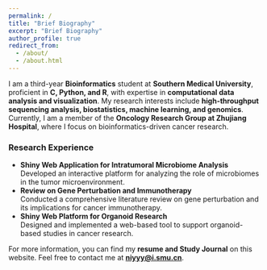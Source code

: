 ```yaml
---
permalink: /
title: "Brief Biography"
excerpt: "Brief Biography"
author_profile: true
redirect_from: 
  - /about/
  - /about.html
---
```


I am a third-year **Bioinformatics** student at **Southern Medical University**, proficient in **C, Python, and R**, with expertise in **computational data analysis and visualization**. My research interests include **high-throughput sequencing analysis, biostatistics, machine learning, and genomics**. Currently, I am a member of the **Oncology Research Group at Zhujiang Hospital**, where I focus on bioinformatics-driven cancer research.  

### Research Experience  
- **Shiny Web Application for Intratumoral Microbiome Analysis**  
  Developed an interactive platform for analyzing the role of microbiomes in the tumor microenvironment.  
- **Review on Gene Perturbation and Immunotherapy**  
  Conducted a comprehensive literature review on gene perturbation and its implications for cancer immunotherapy.  
- **Shiny Web Platform for Organoid Research**  
  Designed and implemented a web-based tool to support organoid-based studies in cancer research.  

For more information, you can find my **resume and Study Journal** on this website. Feel free to contact me at **niyyy@i.smu.cn**.  


